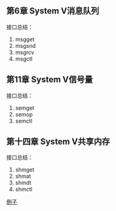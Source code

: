 ## 第6章 System V消息队列
接口总结：
1. msgget
2. msgsnd
3. msgrcv
4. msgctl

## 第11章 System V信号量
接口总结：
1. semget
2. semop
3. semctl

## 第十四章 System V共享内存
接口总结：
1. shmget
2. shmat
3. shmdt
3. shmctl

[例子](../UNIX_code/process/ipc.c)
